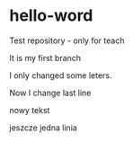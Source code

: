 # hello-word
Test repository - only for teach

It is my first branch

I only changed some leters.

Now I change last line

nowy tekst

jeszcze jedna linia
